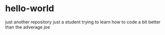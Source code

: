 # hello-world
just another repository
just a student trying to learn how to code a bit better than the adverage joe

